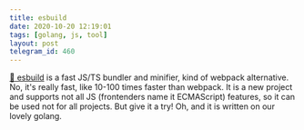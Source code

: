 ```yaml
---
title: esbuild
date: 2020-10-20 12:19:01
tags: [golang, js, tool]
layout: post
telegram_id: 460
---
```


[🔧 esbuild](https://github.com/evanw/esbuild) is a fast JS/TS bundler and minifier, kind of webpack alternative. No, it's really fast, like 10-100 times faster than webpack. It is a new project and supports not all JS (frontenders name it ECMAScript) features, so it can be used not for all projects. But give it a try! Oh, and it is written on our lovely golang.
